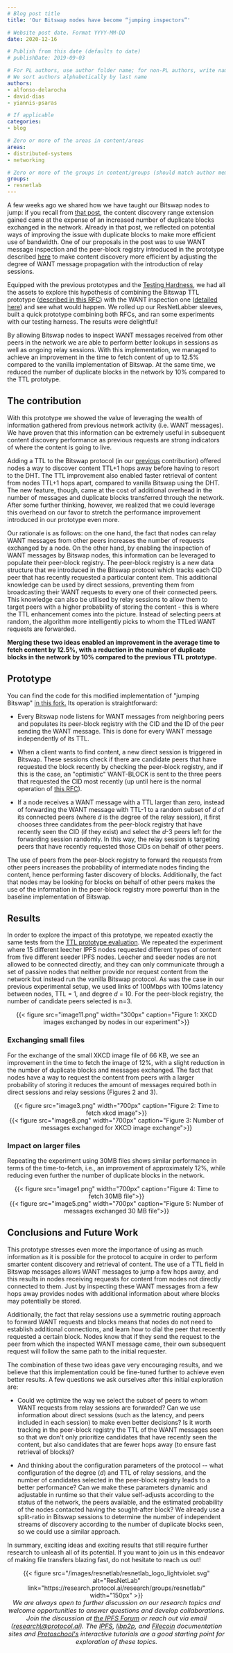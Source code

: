 ```yaml
---
# Blog post title
title: 'Our Bitswap nodes have become “jumping inspectors”'

# Website post date. Format YYYY-MM-DD
date: 2020-12-16

# Publish from this date (defaults to date)
# publishDate: 2019-09-03

# For PL authors, use author folder name; for non-PL authors, write name as in paper within ""
# We sort authors alphabetically by last name
authors:
- alfonso-delarocha
- david-dias
- yiannis-psaras

# If applicable
categories:
- blog

# Zero or more of the areas in content/areas
areas:
- distributed-systems
- networking

# Zero or more of the groups in content/groups (should match author membership)
groups:
- resnetlab
---
```

A few weeks ago we shared how we have taught our Bitswap nodes to jump: if you recall from [that post](https://research.protocol.ai/blog/2020/teaching-bitswap-nodes-to-jump/), the content discovery range extension gained came at the expense of an increased number of duplicate blocks exchanged in the network. Already in that post, we reflected on potential ways of improving the issue with duplicate blocks to make more efficient use of bandwidth. One of our proposals in the post was to use WANT message inspection and the peer-block registry introduced in the prototype described [here](https://research.protocol.ai/blog/2020/two-ears-one-mouth-how-to-leverage-bitswap-chatter-for-faster-transfers) to make content discovery more efficient by adjusting the degree of WANT message propagation with the introduction of relay sessions.

Equipped with the previous prototypes and the [Testing Hardness](https://github.com/protocol/beyond-bitswap/tree/master/testbed), we had all the assets to explore this hypothesis of combining the Bitswap TTL prototype ([described in this RFC](https://github.com/protocol/beyond-bitswap/tree/master/RFC/rfcBBL102)) with the WANT inspection one ([detailed here](https://github.com/protocol/beyond-bitswap/tree/master/RFC/rfcBBL104)) and see what would happen. We rolled up our ResNetLabber sleeves,  built a quick prototype combining both RFCs, and ran some experiments with our testing harness. The results were delightful!

By allowing Bitswap nodes to inspect WANT messages received from other peers in the network we are able to perform better lookups in sessions as well as ongoing relay sessions. With this implementation, we managed to achieve an improvement in the time to fetch content of up to 12.5% compared to the vanilla implementation of Bitswap. At the same time, we reduced the number of duplicate blocks in the network by 10% compared to the TTL prototype.

## The contribution

With this prototype we showed the value of leveraging the wealth of information gathered from previous network activity (i.e. WANT messages). We have proven that this information can be extremely useful in subsequent content discovery performance as previous requests are strong indicators of where the content is going to live.

Adding a TTL to the Bitswap protocol (in our [previous](https://research.protocol.ai/blog/2020/teaching-bitswap-nodes-to-jump/) contribution) offered nodes a way to discover content TTL+1 hops away before having to resort to the DHT. The TTL improvement also enabled faster retrieval of content from nodes TTL+1 hops apart, compared to vanilla Bitswap using the DHT. The new feature, though, came at the cost of additional overhead in the number of messages and duplicate blocks transferred through the network. After some further thinking, however, we realized that we could leverage this overhead on our favor to stretch the performance improvement introduced in our prototype even more.

Our rationale is as follows: on the one hand, the fact that nodes can relay WANT messages from other peers increases the number of requests exchanged by a node. On the other hand, by enabling the inspection of WANT messages by Bitswap nodes, this information can be leveraged to populate their peer-block registry. The peer-block registry is a new data structure that we introduced in the Bitswap protocol which tracks  each CID peer that has recently requested a particular content item. This additional knowledge can be used by direct sessions, preventing them from broadcasting their WANT requests to every one of their connected peers. This knowledge can also be utilised by relay sessions to allow them to target peers with a higher probability of storing the content - this is where the TTL enhancement comes into the picture. Instead of selecting peers at random, the algorithm more intelligently picks to whom the TTLed WANT requests are forwarded.

**Merging these two ideas enabled an improvement in the average time to fetch content by 12.5%, with a reduction in the number of duplicate blocks in the network by 10% compared to the previous TTL prototype.**

## Prototype

You can find the code for this modified implementation of "jumping Bitswap" [in this fork.](https://github.com/adlrocha/go-bitswap/tree/feature/rfcBBL102+rfcBBL104) Its operation is straightforward:

- Every Bitswap node listens for WANT messages from neighboring peers and populates its peer-block registry with the CID and the ID of the peer sending the WANT message. This is done for every WANT message independently of its TTL.

- When a client wants to find content, a new direct session is triggered in Bitswap. These sessions check if there are candidate peers that have requested the block recently by checking the peer-block registry, and if this is the case, an "optimistic" WANT-BLOCK is sent to the three peers that requested the CID most recently (up until here is the normal operation of [this RFC](https://github.com/protocol/beyond-bitswap/tree/master/RFC/rfcBBL104)).

- If a node receives a WANT message with a TTL larger than zero, instead of forwarding the WANT message with TTL-1 to a random subset of *d* of its connected peers (where *d* is the degree of the relay session), it first chooses three candidates from the peer-block registry that have recently seen the CID (if they exist) and select the *d*-3 peers left for the forwarding session randomly. In this way, the relay session is targeting peers that have recently requested those CIDs on behalf of other peers.

The use of peers from the peer-block registry to forward the requests from other peers increases the probability of intermediate nodes finding the content, hence performing faster discovery of blocks. Additionally, the fact that nodes may be looking for blocks on behalf of other peers makes the use of the information in the peer-block registry more powerful than in the baseline implementation of Bitswap.

## Results

In order to explore the impact of this prototype, we repeated exactly the same tests from the [TTL prototype evaluation](https://research.protocol.ai/blog/2020/teaching-bitswap-nodes-to-jump/). We repeated the experiment where 15 different leecher IPFS nodes requested different types of content from five different seeder IPFS nodes. Leecher and seeder nodes are not allowed to be connected directly, and they can only communicate through a set of passive nodes that neither provide nor request content from the network but instead run the vanilla Bitswap protocol. As was the case in our previous experimental setup, we used links of 100Mbps with 100ms latency between nodes, TTL = 1, and degree *d* = 10. For the peer-block registry, the number of candidate peers selected is n=3.

<center>{{< figure src="image11.png" width="300px" caption="Figure 1: XKCD images exchanged by nodes in our experiment">}}</center>

### Exchanging small files

For the exchange of the small XKCD image file of 66 KB, we see an improvement in the time to fetch the image of 12%, with a slight reduction in the number of duplicate blocks and messages exchanged. The fact that nodes have a way to request the content from peers with a larger probability of storing it reduces the amount of messages required both in direct sessions and relay sessions (Figures 2 and 3).

<center>{{< figure src="image3.png" width="700px" caption="Figure 2: Time to fetch xkcd image">}}</center>

<center>{{< figure src="image8.png" width="700px" caption="Figure 3: Number of messages exchanged for XKCD image exchange">}}</center>

### Impact on larger files

Repeating the experiment using 30MB files shows similar performance in terms of the time-to-fetch, i.e., an improvement of approximately 12%, while reducing even further the number of duplicate blocks in the network.


<center>{{< figure src="image1.png" width="700px" caption="Figure 4: Time to fetch 30MB file">}}</center>


<center>{{< figure src="image5.png" width="700px" caption="Figure 5: Number of messages exchanged 30 MB file">}}</center>

## Conclusions and Future Work

This prototype stresses even more the importance of using as much information as it is possible for the protocol to acquire in order to perform smarter content discovery and retrieval of content. The use of a TTL field in Bitswap messages allows WANT messages to jump a few hops away, and this results in nodes receiving requests for content from nodes not directly connected to them. Just by inspecting these WANT messages from a few hops away provides nodes with additional information about where blocks may potentially be stored.

Additionally, the fact that relay sessions use a symmetric routing approach to forward WANT requests and blocks means that nodes do not need to establish additional connections, and learn how to dial the peer that recently requested a certain block. Nodes know that if they send the request to the peer from which the inspected WANT message came, their own subsequent request will follow the same path to the initial requester.

The combination of these two ideas gave very encouraging results, and we believe that this implementation could be fine-tuned further to achieve even better results. A few questions we ask ourselves after this initial exploration are:

- Could we optimize the way we select the subset of peers to whom WANT requests from relay sessions are forwarded? Can we use information about direct sessions (such as the latency, and peers included in each session) to make even better decisions? Is it worth tracking in the peer-block registry the TTL of the WANT messages seen so that we don't only prioritize candidates that have recently seen the content, but also candidates that are fewer hops away (to ensure fast retrieval of blocks)?

- And thinking about the configuration parameters of the protocol -- what configuration of the degree (*d*) and TTL of relay sessions, and the number of candidates selected in the peer-block registry leads to a better performance? Can we make these parameters dynamic and adjustable in runtime so that their value self-adjusts according to the status of the network, the peers available, and the estimated probability of the nodes contacted having the sought-after block? We already use a split-ratio in Bitswap sessions to determine the number of independent streams of discovery according to the number of duplicate blocks seen, so we could use a similar approach.

In summary, exciting ideas and exciting results that still require further research to unleash all of its potential. If you want to join us in this endeavor of making file transfers blazing fast, do not hesitate to reach us out!

<center>{{< figure src="/images/resnetlab/resnetlab_logo_lightviolet.svg" alt="ResNetLab" link="https://research.protocol.ai/research/groups/resnetlab/" width="150px" >}}</center>

<center style=font-size:11pt><i> We are always open to further discussion on our research topics and welcome opportunities to answer questions and develop collaborations. Join the discussion at <a href
="https://discuss.ipfs.io"> the IPFS Forum</a> or reach out via email (<a href="mailto:research@protocol.ai">research\@protocol.ai</a>). The <a href="https://docs.ipfs.io">IPFS</a>, <a href="https://docs.libp2p.io">libp2p</a>, and <a href="https://docs.filecoin.io">Filecoin</a> documentation sites and <a href="https://proto.school"> Protoschool's</a> interactive tutorials are a good starting point for exploration of these topics.</i></center>
